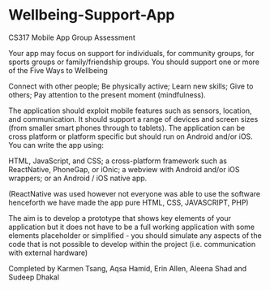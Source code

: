 # Wellbeing-Support-App
CS317 Mobile App Group Assessment


Your app may focus on support for individuals, for community groups, for sports groups or family/friendship groups. 
You should support one or more of the Five Ways to Wellbeing 

Connect with other people;
Be physically active;
Learn new skills;
Give to others;
Pay attention to the present moment (mindfulness).

The application should exploit mobile features such as sensors, location, and communication. It should support a range of devices and screen sizes (from smaller smart phones through to tablets). The application can be cross platform or platform specific but should run on Android and/or iOS. You can write the app using:

HTML, JavaScript, and CSS;
a cross-platform framework such as ReactNative, PhoneGap, or iOnic;
a webview with Android and/or iOS wrappers;
or an Android / iOS native app.

(ReactNative was used however not everyone was able to use the software henceforth we have made the app pure HTML, CSS, JAVASCRIPT, PHP)

The aim is to develop a prototype that shows key elements of your application but it does not have to be a full working application with some elements 
placeholder or simplified - you should simulate any aspects of the code that is not possible to develop within the project (i.e. communication with external hardware)


Completed by Karmen Tsang, Aqsa Hamid, Erin Allen, Aleena Shad and Sudeep Dhakal
